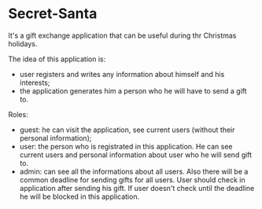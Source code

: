 # Secret-Santa
It's a gift exchange application that can be useful during thr Christmas holidays.

The idea of this application is:
* user registers and writes any information about himself and his interests;
* the application generates him a person who he will have to send a gift to.

Roles: 
- guest: he can visit the application, see current users (without their personal information);
- user: the person who is registrated in this application. He can see current users and personal information about user who he will send gift to.
- admin: can see all the informations about all users.
Also there will be a common deadline for sending gifts for all users. User should check in application after sending his gift. If user doesn't check until the deadline he will be blocked in this application.
